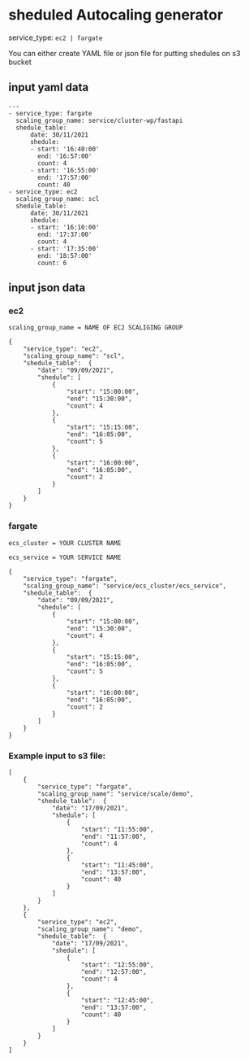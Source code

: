 # sheduled Autocaling generator

service_type: `ec2 | fargate`

You can either create YAML file or json file for putting shedules on s3 bucket

## input yaml data

    ---
    - service_type: fargate
      scaling_group_name: service/cluster-wp/fastapi
      shedule_table:
          date: 30/11/2021
          shedule:
          - start: '16:40:00'
            end: '16:57:00'
            count: 4
          - start: '16:55:00'
            end: '17:57:00'
            count: 40
    - service_type: ec2
      scaling_group_name: scl
      shedule_table:
          date: 30/11/2021
          shedule:
          - start: '16:10:00'
            end: '17:37:00'
            count: 4
          - start: '17:35:00'
            end: '18:57:00'
            count: 6

## input json data

### ec2

`scaling_group_name = NAME OF EC2 SCALIGING GROUP`

    {
        "service_type": "ec2",
        "scaling_group_name": "scl",
        "shedule_table":  {
            "date": "09/09/2021",
            "shedule": [
                {
                    "start": "15:00:00",
                    "end": "15:30:00",
                    "count": 4
                },
                {
                    "start": "15:15:00",
                    "end": "16:05:00",
                    "count": 5
                },
                {
                    "start": "16:00:00",
                    "end": "16:05:00",
                    "count": 2
                }
            ]
        }
    }

### fargate

`ecs_cluster = YOUR CLUSTER NAME`

`ecs_service = YOUR SERVICE NAME`

    {
        "service_type": "fargate",
        "scaling_group_name": "service/ecs_cluster/ecs_service",
        "shedule_table":  {
            "date": "09/09/2021",
            "shedule": [
                {
                    "start": "15:00:00",
                    "end": "15:30:00",
                    "count": 4
                },
                {
                    "start": "15:15:00",
                    "end": "16:05:00",
                    "count": 5
                },
                {
                    "start": "16:00:00",
                    "end": "16:05:00",
                    "count": 2
                }
            ]
        }
    }

### Example input to s3 file:


    [
        {
            "service_type": "fargate",
            "scaling_group_name": "service/scale/demo",
            "shedule_table":  {
                "date": "17/09/2021",
                "shedule": [
                    {
                        "start": "11:55:00",
                        "end": "11:57:00",
                        "count": 4
                    },
                    {
                        "start": "11:45:00",
                        "end": "13:57:00",
                        "count": 40
                    }
                ]
            }
        },
        {
            "service_type": "ec2",
            "scaling_group_name": "demo",
            "shedule_table":  {
                "date": "17/09/2021",
                "shedule": [
                    {
                        "start": "12:55:00",
                        "end": "12:57:00",
                        "count": 4
                    },
                    {
                        "start": "12:45:00",
                        "end": "13:57:00",
                        "count": 40
                    }
                ]
            }
        }
    ]
